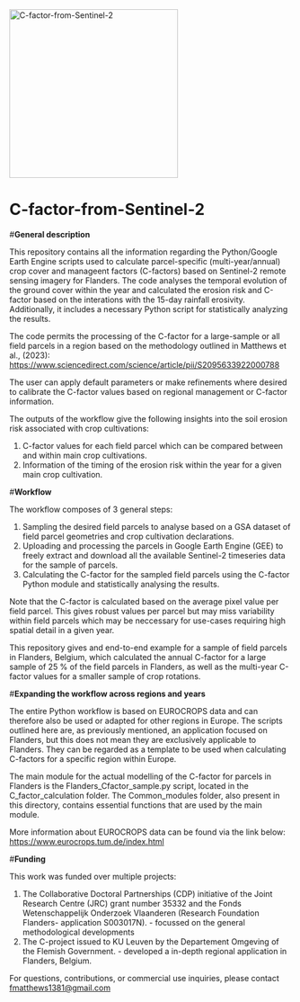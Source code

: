 <img src="https://github.com/user-attachments/assets/a9e140fb-5ec0-4ed2-9db3-de6ce1a3973e" alt="C-factor-from-Sentinel-2" width="300"/>


# **C-factor-from-Sentinel-2**

#**General description**

This repository contains all the information regarding the Python/Google Earth Engine scripts used to calculate parcel-specific (multi-year/annual) crop cover and manageent factors (C-factors) based on Sentinel-2 remote sensing imagery for Flanders. 
The code analyses the temporal evolution of the ground cover within the year and calculated the erosion risk and C-factor based on the interations with the 15-day rainfall erosivity. Additionally, it includes a necessary Python script for statistically analyzing the results.

The code permits the processing of the C-factor for a large-sample or all field parcels in a region based on the methodology outlined in Matthews et al., (2023): https://www.sciencedirect.com/science/article/pii/S2095633922000788

The user can apply default parameters or make refinements where desired to calibrate the C-factor values based on regional management or C-factor information.

The outputs of the workflow give the following insights into the soil erosion risk associated with crop cultivations:
1) C-factor values for each field parcel which can be compared between and within main crop cultivations.
2) Information of the timing of the erosion risk within the year for a given main crop cultivation.

#**Workflow**

The workflow composes of 3 general steps:
1) Sampling the desired field parcels to analyse based on a GSA dataset of field parcel geometries and crop cultivation declarations.
2) Uploading and processing the parcels in Google Earth Engine (GEE) to freely extract and download all the available Sentinel-2 timeseries data for the sample of parcels.
3) Calculating the C-factor for the sampled field parcels using the C-factor Python module and statistically analysing the results.

Note that the C-factor is calculated based on the average pixel value per field parcel. This gives robust values per parcel but may miss variability within field parcels which may be neccessary for use-cases requiring high spatial detail in a given year. 

This repository gives and end-to-end example for a sample of field parcels in Flanders, Belgium, which calculated the annual C-factor for a large sample of 25 % of the field parcels in Flanders, as well as the multi-year C-factor values for a smaller sample of crop rotations.

#**Expanding the workflow across regions and years**

The entire Python workflow is based on EUROCROPS data and can therefore also be used or adapted for other regions in Europe. The scripts outlined here are, as previously mentioned, an application focused on Flanders, but this does not mean they are exclusively applicable to Flanders. They can be regarded as a template to be used when calculating C-factors for a specific region within Europe.

The main module for the actual modelling of the C-factor for parcels in Flanders is the Flanders_Cfactor_sample.py script, located in the C_factor_calculation folder. The Common_modules folder, also present in this directory, contains essential functions that are used by the main module.

More information about EUROCROPS data can be found via the link below:
https://www.eurocrops.tum.de/index.html

#**Funding**

This work was funded over multiple projects:
1) The Collaborative Doctoral Partnerships (CDP) initiative of the Joint Research Centre (JRC) grant number 35332 and the Fonds Wetenschappelijk Onderzoek Vlaanderen (Research Foundation Flanders- application S003017N). - focussed on the general methodological developments
2) The C-project issued to KU Leuven by the Departement Omgeving of the Flemish Government. - developed a in-depth regional application in Flanders, Belgium.

For questions, contributions, or commercial use inquiries, please contact fmatthews1381@gmail.com
